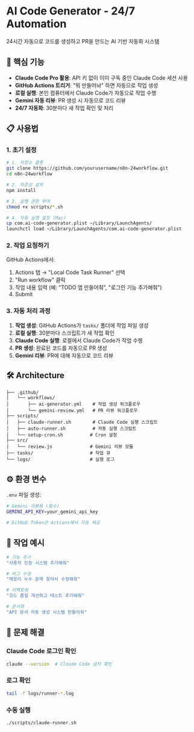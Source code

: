# AI Code Generator - 24/7 Automation

24시간 자동으로 코드를 생성하고 PR을 만드는 AI 기반 자동화 시스템

## 🚀 핵심 기능

- **Claude Code Pro 활용**: API 키 없이 이미 구독 중인 Claude Code 세션 사용
- **GitHub Actions 트리거**: "뭐 만들어놔" 하면 자동으로 작업 생성
- **로컬 실행**: 본인 컴퓨터에서 Claude Code가 자동으로 작업 수행
- **Gemini 자동 리뷰**: PR 생성 시 자동으로 코드 리뷰
- **24/7 자동화**: 30분마다 새 작업 확인 및 처리

## 📋 사용법

### 1. 초기 설정

```bash
# 1. 저장소 클론
git clone https://github.com/yourusername/n8n-24workflow.git
cd n8n-24workflow

# 2. 의존성 설치
npm install

# 3. 실행 권한 부여
chmod +x scripts/*.sh

# 4. 자동 실행 설정 (Mac)
cp com.ai-code-generator.plist ~/Library/LaunchAgents/
launchctl load ~/Library/LaunchAgents/com.ai-code-generator.plist
```

### 2. 작업 요청하기

GitHub Actions에서:
1. Actions 탭 → "Local Code Task Runner" 선택
2. "Run workflow" 클릭
3. 작업 내용 입력 (예: "TODO 앱 만들어줘", "로그인 기능 추가해줘")
4. Submit

### 3. 자동 처리 과정

1. **작업 생성**: GitHub Actions가 `tasks/` 폴더에 작업 파일 생성
2. **로컬 실행**: 30분마다 스크립트가 새 작업 확인
3. **Claude Code 실행**: 로컬에서 Claude Code가 작업 수행
4. **PR 생성**: 완료된 코드를 자동으로 PR 생성
5. **Gemini 리뷰**: PR에 대해 자동으로 코드 리뷰

## 🛠 Architecture

```
├── .github/
│   └── workflows/      
│       ├── ai-generator.yml    # 작업 생성 워크플로우
│       └── gemini-review.yml   # PR 리뷰 워크플로우
├── scripts/
│   ├── claude-runner.sh        # Claude Code 실행 스크립트
│   ├── auto-runner.sh          # 자동 실행 스크립트
│   └── setup-cron.sh          # Cron 설정
├── src/
│   └── review.js              # Gemini 리뷰 모듈
├── tasks/                     # 작업 큐
└── logs/                      # 실행 로그
```

## ⚙️ 환경 변수

`.env` 파일 생성:
```bash
# Gemini 리뷰용 (필수)
GEMINI_API_KEY=your_gemini_api_key

# GitHub Token은 Actions에서 자동 제공
```

## 📝 작업 예시

```bash
# 기능 추가
"사용자 인증 시스템 추가해줘"

# 버그 수정
"메모리 누수 문제 찾아서 수정해줘"

# 리팩토링
"코드 품질 개선하고 테스트 추가해줘"

# 문서화
"API 문서 자동 생성 시스템 만들어줘"
```

## 🔧 문제 해결

### Claude Code 로그인 확인
```bash
claude --version  # Claude Code 설치 확인
```

### 로그 확인
```bash
tail -f logs/runner-*.log
```

### 수동 실행
```bash
./scripts/claude-runner.sh
```